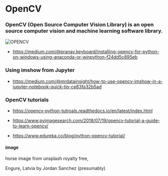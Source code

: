 # OpenCV
### OpenCV (Open Source Computer Vision Library) is an open source computer vision and machine learning software library. 

![OPENCV](https://opencv.org/wp-content/uploads/2019/02/opencv-logo-1.png)

* https://medium.com/@pranav.keyboard/installing-opencv-for-python-on-windows-using-anaconda-or-winpython-f24dd5c895eb

### Using imshow from Jupyter

* https://medium.com/@mrdatainsight/how-to-use-opencv-imshow-in-a-jupyter-notebook-quick-tip-ce83fa32b5ad

### OpenCV tutorials

* https://opencv-python-tutroals.readthedocs.io/en/latest/index.html

* https://www.pyimagesearch.com/2018/07/19/opencv-tutorial-a-guide-to-learn-opencv/
* https://www.edureka.co/blog/python-opencv-tutorial/

#### image
horse image from unsplash royalty free,

Engure, Latvia by Jordan Sanchez (presumably)
